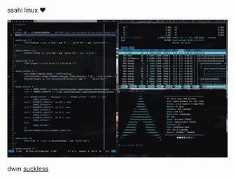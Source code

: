 asahi linux ❤️

![ohmyarch](./ohmyarch.png)

dwm
[suckless](https://github.com/shendypratamaa/suckless)
